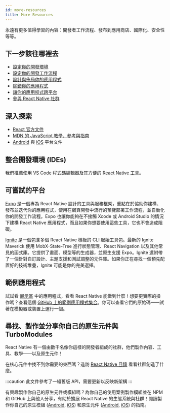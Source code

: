 ```yaml
---
id: more-resources
title: More Resources
---
```


永遠有更多值得學習的內容：開發者工作流程、發布到應用商店、國際化、安全性等等。

## 下一步該往哪裡去

- [設定你的開發環境](environment-setup)
- [設定你的開發工作流程](running-on-device)
- [設計與佈局你的應用程式](flexbox)
- [除錯你的應用程式](debugging)
- [讓你的應用程式跨平台](platform-specific-code)
- [參與 React Native 社群](/community/overview)

## 深入探索

- [React 官方文件](https://react.dev/learn)
- [MDN 的 JavaScript 教學、參考與指南](https://developer.mozilla.org/en-US/docs/Web/JavaScript)
- [Android](https://developer.android.com/docs) 與 [iOS](https://developer.apple.com/documentation/uikit) 平台文件

## 整合開發環境 (IDEs)

我們推薦使用 [VS Code](https://code.visualstudio.com/) 程式碼編輯器及其方便的 [React Native 工具](https://marketplace.visualstudio.com/items?itemName=msjsdiag.vscode-react-native)。

## 可嘗試的平台

[Expo](https://docs.expo.dev/) 是一個專為 React Native 設計的工具與服務框架，重點在於協助你建構、發布並迭代你的應用程式，使用在網頁開發中流行的預覽部署工作流程，並自動化你的開發工作流程。Expo 也讓你能夠在不接觸 Xcode 或 Android Studio 的情況下建構 React Native 應用程式，而且如果你想要使用這些工具，它也不會造成阻礙。

[Ignite](https://github.com/infinitered/ignite) 是一個包含多個 React Native 樣板的 CLI 起始工具包。最新的 Ignite Maverick 使用 MobX-State-Tree 進行狀態管理、React Navigation 以及其他常見的函式庫。它提供了畫面、模型等的生成器，並原生支援 Expo。Ignite 還附帶了一個針對自訂設計、主題支援和測試調整的元件庫。如果你正在尋找一個預先配置好的技術堆疊，Ignite 可能是你的完美選擇。

## 範例應用程式

試試看 [展示區](https://reactnative.dev/showcase) 中的應用程式，看看 React Native 能做到什麼！想要更實際的操作嗎？查看這個 [GitHub 上的範例應用程式集合](https://github.com/ReactNativeNews/React-Native-Apps)。你可以查看它們的原始碼——試著在模擬器或裝置上運行一個。

## 尋找、製作並分享你自己的原生元件與 TurboModules

React Native 有一個由數千名像你這樣的開發者組成的社群，他們製作內容、工具、教學——以及原生元件！

在核心元件中找不到你需要的東西嗎？造訪 [React Native 目錄](https://reactnative.directory) 看看社群創造了什麼。

:::caution
此文件參考了一組舊版 API，需要更新以反映新架構
:::

有興趣製作你自己的原生元件或模組嗎？為你自己的使用案例製作模組並在 NPM 和 GitHub 上與他人分享，有助於擴展 React Native 的生態系統與社群！閱讀製作你自己的原生模組 ([Android](legacy/native-modules-android.md), [iOS](legacy/native-modules-ios.md)) 和原生元件 ([Android](legacy/native-components-android.md), [iOS](legacy/native-components-ios.md)) 的指南。